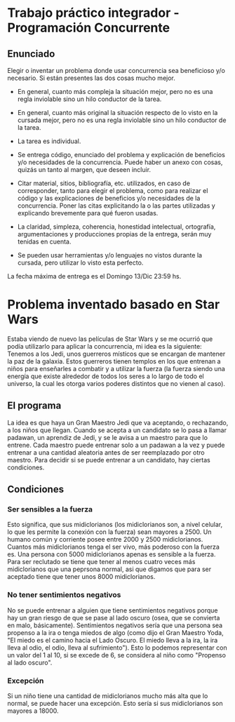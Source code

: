 # Trabajo práctico integrador - Programación Concurrente
## Enunciado
Elegir o inventar un problema donde usar concurrencia sea beneficioso y/o necesario. Si están presentes las dos cosas mucho mejor.

- En general, cuanto más compleja la situación mejor, pero no es una regla inviolable sino un hilo conductor de la tarea.

- En general, cuanto más original la situación respecto de lo visto en la cursada mejor, pero no es una regla inviolable sino un hilo conductor de la tarea.

- La tarea es individual.

- Se entrega código, enunciado del problema y explicación de beneficios y/o necesidades de la concurrencia.
Puede haber un anexo con cosas, quizás un tanto al margen, que deseen incluir.

- Citar material, sitios, bibliografía, etc. utilizados, en caso de corresponder, tanto para elegir el problema, como para realizar el código y las explicaciones de beneficios y/o necesidades de la concurrencia.
Poner las citas explicitando la o las partes utilizadas y explicando brevemente para qué fueron usadas.

- La claridad, simpleza, coherencia, honestidad intelectual, ortografía, argumentaciones y producciones propias de la entrega, serán muy tenidas en cuenta.

- Se pueden usar herramientas y/o lenguajes no vistos durante la cursada, pero utilizar lo visto esta perfecto.

La fecha máxima de entrega es el Domingo 13/Dic 23:59 hs.

# Problema inventado basado en Star Wars
Estaba viendo de nuevo las películas de Star Wars y se me ocurrió que podía utilizarlo para aplicar la concurrencia, mi idea es la siguiente:
Tenemos a los Jedi, unos guerreros místicos que se encargan de mantener la paz de la galaxia. Estos guerreros tienen templos en los que entrenan a niños para enseñarles a combatir y a utilizar la fuerza (la fuerza siendo una energía que existe alrededor de todos los seres a lo largo de todo el universo, la cual les otorga varios poderes distintos que no vienen al caso).

## El programa
La idea es que haya un Gran Maestro Jedi que va aceptando, o rechazando, a los niños que llegan. Cuando se acepta a un candidato se lo pasa a llamar padawan, un aprendiz de Jedi, y se le avisa a un maestro para que lo entrene. Cada maestro puede entrenar solo a un padawan a la vez y puede entrenar a una cantidad aleatoria antes de ser reemplazado por otro maestro. Para decidir si se puede entrenar a un candidato, hay ciertas condiciones.

## Condiciones
### Ser sensibles a la fuerza
Esto significa, que sus midiclorianos (los midiclorianos son, a nivel celular, lo que les permite la conexión con la fuerza) sean mayores a 2500. Un humano común y corriente posee entre 2000 y 2500 midiclorianos. Cuantos más midiclorianos tenga el ser vivo, más poderoso con la fuerza es. Una persona con 5000 midiclorianos apenas es sensible a la fuerza. Para ser reclutado se tiene que tener al menos cuatro veces más midiclorianos que una peprsona normal, asi que digamos que para ser aceptado tiene que tener unos 8000 midiclorianos.
### No tener sentimientos negativos
No se puede entrenar a alguien que tiene sentimientos negativos porque hay un gran riesgo de que se pase al lado oscuro (osea, que se convierta en malo, básicamente). Sentimientos negativos sería que una persona sea propenso a la ira o tenga miedos de algo (como dijo el Gran Maestro Yoda, "El miedo es el camino hacia el Lado Oscuro. El miedo lleva a la ira, la ira lleva al odio, el odio, lleva al sufrimiento"). Esto lo podemos representar con un valor del 1 al 10, si se excede de 6, se considera al niño como "Propenso al lado oscuro".
### Excepción
Si un niño tiene una cantidad de midiclorianos mucho más alta que lo normal, se puede hacer una excepción. Esto sería si sus midiclorianos son mayores a 18000.
